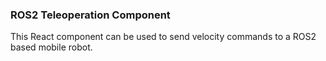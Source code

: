 ### ROS2 Teleoperation Component

This React component can be used to send velocity commands to a ROS2 based mobile robot.

